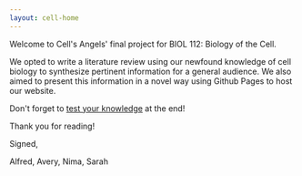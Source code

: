 ```yaml
---
layout: cell-home
---
```


Welcome to Cell's Angels' final project for BIOL 112: Biology of the Cell. 

We opted to write a literature review using our newfound knowledge of cell biology to synthesize pertinent information for a general audience. We also aimed to present this information in a novel way using Github Pages to host our website.

Don't forget to [test your knowledge](\cellsangels\quiz) at the end!


Thank you for reading!

Signed, 

Alfred, Avery, Nima, Sarah